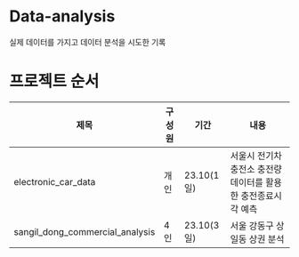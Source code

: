 # Data-analysis
실제 데이터를 가지고 데이터 분석을 시도한 기록

# 프로젝트 순서
|제목|구성원|기간|내용|
|------|---|---|---|
|electronic_car_data|개인|23.10(1일)|서울시 전기차 충전소 충전량 데이터를 활용한 충전종료시각 예측|
|sangil_dong_commercial_analysis|4인|23.10(3일)|서울 강동구 상일동 상권 분석|
